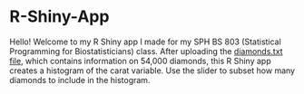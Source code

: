 # R-Shiny-App
Hello! Welcome to my R Shiny app I made for my SPH BS 803 (Statistical Programming for Biostatisticians) class. After uploading the [diamonds.txt file](https://github.com/irenehsueh49/BS-803-R-Shiny-App/blob/main/diamonds.txt), which contains information on 54,000 diamonds, this R Shiny app creates a histogram of the carat variable. Use the slider to subset how many diamonds to include in the histogram. 
